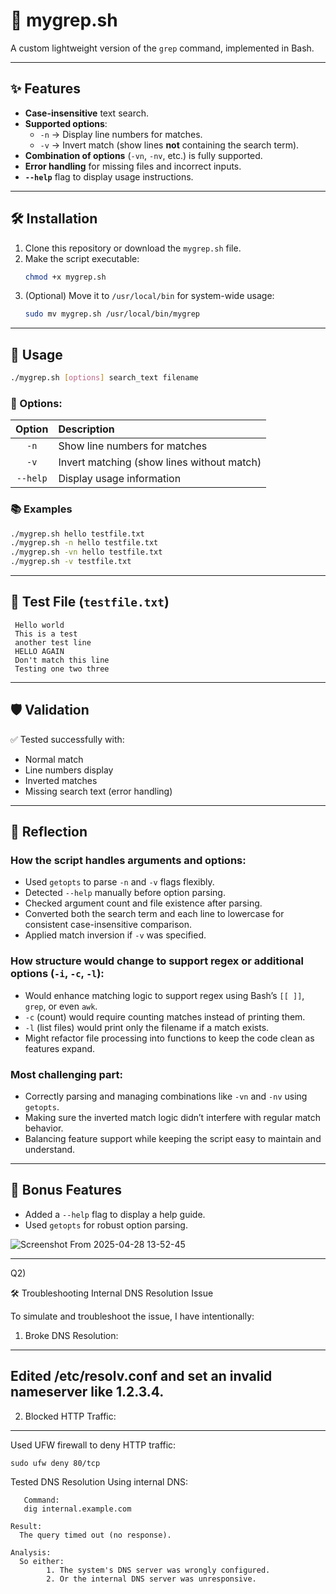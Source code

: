 
# 📄 mygrep.sh

A custom lightweight version of the `grep` command, implemented in Bash.

---

## ✨ Features

- **Case-insensitive** text search.
- **Supported options**:
  - `-n` → Display line numbers for matches.
  - `-v` → Invert match (show lines **not** containing the search term).
- **Combination of options** (`-vn`, `-nv`, etc.) is fully supported.
- **Error handling** for missing files and incorrect inputs.
- **`--help`** flag to display usage instructions.

---

## 🛠️ Installation

1. Clone this repository or download the `mygrep.sh` file.
2. Make the script executable:
   ```bash
   chmod +x mygrep.sh
   ```
3. (Optional) Move it to `/usr/local/bin` for system-wide usage:
   ```bash
   sudo mv mygrep.sh /usr/local/bin/mygrep
   ```

---

## 🚀 Usage

```bash
./mygrep.sh [options] search_text filename
```

### 📌 Options:
| Option | Description                            |
|:------:|:---------------------------------------|
| `-n`   | Show line numbers for matches           |
| `-v`   | Invert matching (show lines without match) |
| `--help` | Display usage information             |

### 📚 Examples

```bash
./mygrep.sh hello testfile.txt
./mygrep.sh -n hello testfile.txt
./mygrep.sh -vn hello testfile.txt
./mygrep.sh -v testfile.txt
```

---

## 🧪 Test File (`testfile.txt`)
```
 Hello world
 This is a test
 another test line
 HELLO AGAIN
 Don't match this line
 Testing one two three
```

---

## 🛡️ Validation

✅ Tested successfully with:

- Normal match
- Line numbers display
- Inverted matches
- Missing search text (error handling)

---

## 🧠 Reflection

### How the script handles arguments and options:

- Used `getopts` to parse `-n` and `-v` flags flexibly.
- Detected `--help` manually before option parsing.
- Checked argument count and file existence after parsing.
- Converted both the search term and each line to lowercase for consistent case-insensitive comparison.
- Applied match inversion if `-v` was specified.

### How structure would change to support regex or additional options (`-i`, `-c`, `-l`):

- Would enhance matching logic to support regex using Bash’s `[[ ]]`, `grep`, or even `awk`.
- `-c` (count) would require counting matches instead of printing them.
- `-l` (list files) would print only the filename if a match exists.
- Might refactor file processing into functions to keep the code clean as features expand.

### Most challenging part:

- Correctly parsing and managing combinations like `-vn` and `-nv` using `getopts`.
- Making sure the inverted match logic didn’t interfere with regular match behavior.
- Balancing feature support while keeping the script easy to maintain and understand.

---

## 🎯 Bonus Features

- Added a `--help` flag to display a help guide.
- Used `getopts` for robust option parsing.


![Screenshot From 2025-04-28 13-52-45](https://github.com/user-attachments/assets/37e33629-6efd-428d-a449-25e263e693f3)

-----------------------------------------------------------------------------------------------------------------------------------------------------------------------------------------------------------------

Q2)

🛠️ Troubleshooting Internal DNS Resolution Issue


To simulate and troubleshoot the issue, I have intentionally:
1. Broke DNS Resolution:
---
   Edited /etc/resolv.conf and set an invalid nameserver like 1.2.3.4.
---
2. Blocked HTTP Traffic:
---
   Used UFW firewall to deny HTTP traffic:
  ```
 sudo ufw deny 80/tcp
  ```          
Tested DNS Resolution Using internal DNS:

       Command:
       dig internal.example.com
```
Result:
  The query timed out (no response).

Analysis:
  So either:
        1. The system's DNS server was wrongly configured.
        2. Or the internal DNS server was unresponsive.

```




















